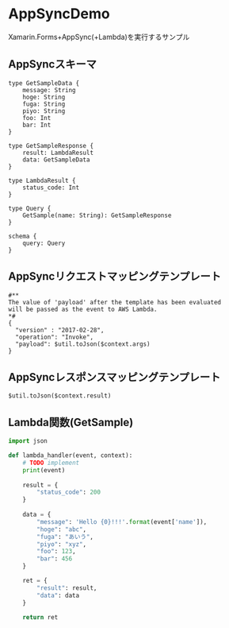 # AppSyncDemo
Xamarin.Forms+AppSync(+Lambda)を実行するサンプル

## AppSyncスキーマ
```
type GetSampleData {
	message: String
	hoge: String
	fuga: String
	piyo: String
	foo: Int
	bar: Int
}

type GetSampleResponse {
	result: LambdaResult
	data: GetSampleData
}

type LambdaResult {
	status_code: Int
}

type Query {
	GetSample(name: String): GetSampleResponse
}

schema {
	query: Query
}
```

## AppSyncリクエストマッピングテンプレート
```
#**
The value of 'payload' after the template has been evaluated
will be passed as the event to AWS Lambda.
*#
{
  "version" : "2017-02-28",
  "operation": "Invoke",
  "payload": $util.toJson($context.args)
}
```

## AppSyncレスポンスマッピングテンプレート
```
$util.toJson($context.result)
```

## Lambda関数(GetSample)
```python
import json

def lambda_handler(event, context):
    # TODO implement
    print(event)
    
    result = {
        "status_code": 200
    }
    
    data = {
        "message": 'Hello {0}!!!'.format(event['name']),
        "hoge": "abc",
        "fuga": "あいう",
        "piyo": "xyz",
        "foo": 123,
        "bar": 456
    }

    ret = {
        "result": result,
        "data": data
    }
    
    return ret
```